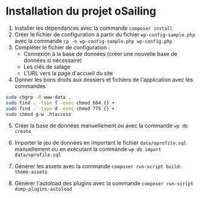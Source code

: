 # Installation du projet oSailing

1. Installer les dépendances avec la commande `composer install`
2. Créer le fichier de configuration à partir du fichier `wp-config-sample.php` avec la commande `cp -n wp-config-sample.php wp-config.php`
3. Compléter le fichier de configuration :
    - Connexion à la base de données (créer une nouvelle base de données si nécessaire)
    - Les clés de salage
    - L'URL vers la page d'accueil du site
4. Donner les bons droits aux dossiers et fichiers de l'application avec les commandes

```bash
sudo chgrp -R www-data .
sudo find . -type f -exec chmod 664 {} +
sudo find . -type d -exec chmod 775 {} +
sudo chmod g-w .htaccess
```

5. Créer la base de données manuellement ou avec la commande `wp db create`
5. Importer le jeu de données en important le fichier `data/oprofile.sql` manuellement ou en exécutant la commande `wp db import data/oprofile.sql`

6. Générer les assets avec la commande `composer run-script build-theme-assets`
7. Générer l'autoload des plugins avec la commande `composer run-script dump-plugins-autoload`
